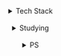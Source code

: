 








<details>
<summary align="center">Tech Stack</summary>
<div align="center">
  <img src="https://img.shields.io/badge/python-yellow.svg?style=for-the-badge&logo=python&logoColor=3776AB" />&nbsp
  <img src="https://img.shields.io/badge/javascript-F7DF1E.svg?style=for-the-badge&logo=javascript&logoColor=20232a" />&nbsp
  <img src="https://img.shields.io/badge/html5-E34F26.svg?style=for-the-badge&logo=html5&logoColor=white" />&nbsp
</div>
	
<div align="center">
<img src="https://img.shields.io/badge/Node.js-339933?style=for-the-badge&logo=Node.js&logoColor=white"/></a> &nbsp
<img src="https://img.shields.io/badge/MongoDB-47A248?style=for-the-badge&logo=MongoDB&logoColor=white"/></a> &nbsp 
</details>
</div>

<br>
<details>
<summary align='center'> Studying </summary>
<div align='center'>
  <img src="https://img.shields.io/badge/lua-F0F0F0.svg?style=for-the-badge&logo=lua&logoColor=2C2D72" />&nbsp
<img src="https://img.shields.io/badge/c++-00599C?style=for-the-badge&logo=c%2B%2B&logoColor=white"/></a> &nbsp 
<img src="https://img.shields.io/badge/react-20232a.svg?style=for-the-badge&logo=react&logoColor=61DAFB" />&nbsp
</div>
</details>


 <br>
<details>
<summary align = 'center'> PS </summary>
<div align = 'center'>
[![Solved.ac 프로필](http://mazassumnida.wtf/api/generate_badge?boj=ash_girlfriend)](https://solved.ac/ash_girlfriend)

![Top Langs](https://github-readme-stats.vercel.app/api/top-langs/?username=wkdgusdn0106&layout=compact&theme=dracula)

<img src="http://mazandi.herokuapp.com/api?handle=ash_girlfriend&theme=warm"/>
</div>
</details>
